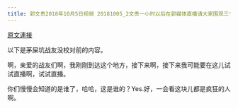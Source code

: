 ```yaml
---
title: 郭文贵2018年10月5日视频 20181005_2文贵一小时以后在郭媒体直播请大家围观三个男人的
---
```


[原文連接](https://gnews.org/ThreadView/53478322)

以下是茅屎坑战友没校对前的内容。

  啊，亲爱的战友们啊，我刚刚到达这个地方，接下来啊，接下来我可能要在这儿试试直播啊，试试直播。

  你们慢慢会知道的是谁了，哈哈，这是谁的？Yes.好，一会看这块儿都是疯狂的人啊。
